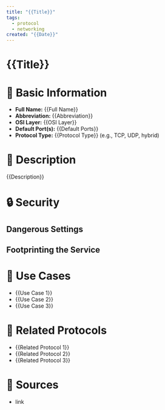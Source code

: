 ```yaml
---
title: "{{Title}}"
tags:
  - protocol
  - networking
created: "{{Date}}"
---
```


# {{Title}}

# 📌 Basic Information
- **Full Name:** {{Full Name}}
- **Abbreviation:** {{Abbreviation}}
- **OSI Layer:** {{OSI Layer}}
- **Default Port(s):** {{Default Ports}}
- **Protocol Type:** {{Protocol Type}} (e.g., TCP, UDP, hybrid)

# 🔎 Description
{{Description}}

# 🔒 Security
## Dangerous Settings
## Footprinting the Service

# 📡 Use Cases
- {{Use Case 1}}
- {{Use Case 2}}
- {{Use Case 3}}

# 🔗 Related Protocols
- {{Related Protocol 1}}
- {{Related Protocol 2}}
- {{Related Protocol 3}}

# 📜 Sources
- link
